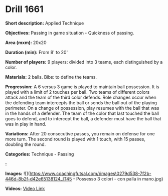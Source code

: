 # Drill 1661

**Short description:**
Applied Technique

**Objectives:**
Passing in game situation - Quickness of passing.

**Area (mxm):**
20x20

**Duration (min):**
From 8' to 20'

**Number of players:**
9 players: divided into 3 teams, each distinguished by a color.

**Materials:**
2 balls. Bibs: to define the teams.

**Progression:**
A 6 versus 3 game is played to maintain ball possession. It is played with a limit of 2 touches per ball. Two teams of different colors attack and the team of the third color defends. Role changes occur when the defending team intercepts the ball or sends the ball out of the playing perimeter. On a change of possession, play resumes with the ball that was in the hands of a defender. The team of the color that last touched the ball goes to defend, and to intercept the ball, a defender must have the ball that was in play in hand.

**Variations:**
After 20 consecutive passes, you remain on defense for one more turn. The second round is played with 1 touch, with 15 passes, doubling the round.

**Categories:**
Technique - Passing

**:**


**Images:**
![](https://www.coachingfutsal.com/\images\0279d538-7f2b-446d-8b2f-d42e65138124_IT45  - Possesso 3 colori - con palla in mano.jpg)

**Videos:**
[Video Link](https://www.youtube.com/embed/Rjghsnew_fs)

